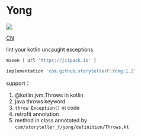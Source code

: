 # Yong

[![](https://jitpack.io/v/storytellerF/Yong.svg)](https://jitpack.io/#storytellerF/Yong)

[CN](README.md)

lint your kotlin uncaught exceptions. 

```groovy
maven { url 'https://jitpack.io' }
```

```groovy
implementation 'com.github.storytellerF:Yong:1.2'
```

support：

1. @kotlin.jvm.Throws in kotlin
2. java throws keyword
3. `throw Exception()` in code
4. retrofit annotation
5. method in class annotated by `com/storyteller_f/yong/definition/Throws.kt`